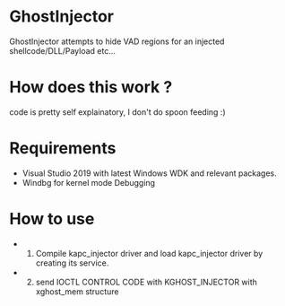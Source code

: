 # GhostInjector
GhostInjector attempts to hide VAD regions for an injected shellcode/DLL/Payload etc...
# How does this work ?
 code is pretty self explainatory, I don't do spoon feeding :)

# Requirements
-  Visual Studio 2019 with latest Windows WDK and relevant packages.
-  Windbg for kernel mode Debugging

# How to use
- 1. Compile kapc_injector driver and load kapc_injector driver by creating its service.
- 2. send IOCTL CONTROL CODE with KGHOST_INJECTOR with xghost_mem structure
